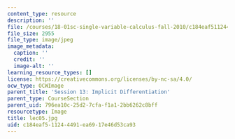 ```yaml
---
content_type: resource
description: ''
file: /courses/18-01sc-single-variable-calculus-fall-2010/c184eaf511244491ea6917e46d53ca93_lec05.jpg
file_size: 2955
file_type: image/jpeg
image_metadata:
  caption: ''
  credit: ''
  image-alt: ''
learning_resource_types: []
license: https://creativecommons.org/licenses/by-nc-sa/4.0/
ocw_type: OCWImage
parent_title: 'Session 13: Implicit Differentiation'
parent_type: CourseSection
parent_uid: 796ea10c-25d2-7cfa-f1a1-2bb6262c8bff
resourcetype: Image
title: lec05.jpg
uid: c184eaf5-1124-4491-ea69-17e46d53ca93
---
```

